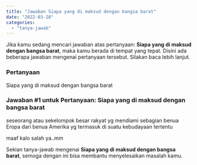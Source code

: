 ```yaml
---
title: "Jawaban Siapa yang di maksud dengan bangsa barat"
date: "2022-03-28"
categories: 
  - "tanya-jawab"
---
```


Jika kamu sedang mencari jawaban atas pertanyaan: **Siapa yang di maksud dengan bangsa barat**, maka kamu berada di tempat yang tepat. Disini ada beberapa jawaban mengenai pertanyaan tersebut. Silakan baca lebih lanjut.

### Pertanyaan

Siapa yang di maksud dengan bangsa barat

### Jawaban #1 untuk Pertanyaan: Siapa yang di maksud dengan bangsa barat

seseorang atau sekelompok besar rakyat yg mendiami sebagian benua Eropa dari benua Amerika yg termasuk di suatu kebudayaan tertentu

maaf kalo salah ya..mm

Sekian tanya-jawab mengenai **Siapa yang di maksud dengan bangsa barat**, semoga dengan ini bisa membantu menyelesaikan masalah kamu.
